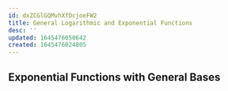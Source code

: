 ```yaml
---
id: dxZCGlGQMvhXfDcjoeFW2
title: General Logarithmic and Exponential Functions
desc: ''
updated: 1645476050642
created: 1645476024805
---
```

## Exponential Functions with General Bases